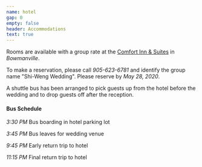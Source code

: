 ```yaml
---
name: hotel
gap: 0
empty: false
header: Accommodations
text: true
---
```

Rooms are available with a group rate at the [Comfort Inn & Suites](https://www.choicehotels.com/en-ca/ontario/bowmanville/comfort-inn-hotels/cna97) in *Bowmanville*.

To make a reservation, please call *905-623-6781* and identify the group name "Shi-Weng Wedding". Please reserve by *May 28, 2020*.

A shuttle bus has been arranged to pick guests up from the hotel before the wedding and to drop guests off after the reception.

#### Bus Schedule
*3:30 PM*
Bus boarding in hotel parking lot

*3:45 PM*
Bus leaves for wedding venue

*9:45 PM*
Early return trip to hotel

*11:15 PM*
Final return trip to hotel
